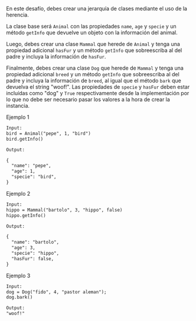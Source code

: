 En este desafío, debes crear una jerarquía de clases mediante el uso de la herencia.

La clase base será `Animal` con las propiedades `name`, `age` y `specie` y un método `getInfo` que devuelve un objeto con la información del animal.

Luego, debes crear una clase `Mammal` que herede de `Animal` y tenga una propiedad adicional `hasFur` y un método `getInfo` que sobreescriba al del padre y incluya la información de `hasFur`.

Finalmente, debes crear una clase `Dog` que herede de `Mammal` y tenga una propiedad adicional `breed` y un método `getInfo` que sobreescriba al del padre y incluya la información de `breed`, al igual que el método `bark` que devuelva el string "woof!". Las propiedades de `specie` y `hasFur` deben estar incluídas como "dog" y `True` respectivamente desde la implementación por lo que no debe ser necesario pasar los valores a la hora de crear la instancia.

Ejemplo 1

```txt
Input:
bird = Animal("pepe", 1, "bird")
bird.getInfo()

Output:

{
  "name": "pepe",
  "age": 1,
  "specie": "bird",
}
```

Ejemplo 2

```txt
Input:
hippo = Mammal("bartolo", 3, "hippo", false)
hippo.getInfo()

Output:

{
  "name": "bartolo",
  "age": 3,
  "specie": "hippo",
  "hasFur": false,
}
```

Ejemplo 3

```txt
Input:
dog = Dog("fido", 4, "pastor aleman");
dog.bark()

Output:
"woof!"
```
